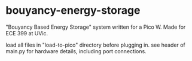 # bouyancy-energy-storage
"Bouyancy Based Energy Storage" system written for a Pico W. Made for ECE 399 at UVic.

load all files in "load-to-pico" directory before plugging in. see header of main.py for hardware details, including port connections.
